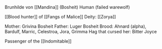 Brunhilde von [[Mandina]] (Bosheit)
Human (failed warewolf)

[[Blood hunter]] of [[Fangs of Malice]]
Deity: [[Zorya]]

Mother: Grivina Bosheit
Father: Luger Bosheit
Brood: Ahnard (alpha),  Bardulf, Marric, Celestroa, Jora, Grimma
Hag that cursed her: Bitter Joyce

Passenger of the [[Indomitable]]